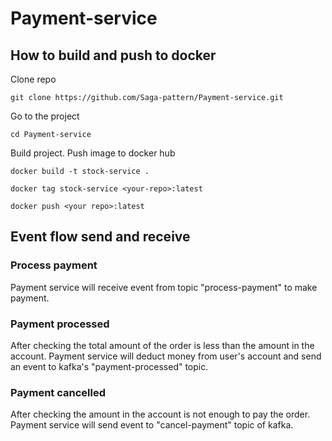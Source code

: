 # Payment-service

## How to build and push to docker
Clone repo
```
git clone https://github.com/Saga-pattern/Payment-service.git
```

Go to the project
```
cd Payment-service
```

Build project. Push image to docker hub
```
docker build -t stock-service .
```
```
docker tag stock-service <your-repo>:latest
```
```
docker push <your repo>:latest
```

## Event flow send and receive
### Process payment
Payment service will receive event from topic "process-payment" to make payment.

### Payment processed
After checking the total amount of the order is less than the amount in the account. Payment service will deduct money from user's account and send an event to kafka's "payment-processed" topic.

### Payment cancelled
After checking the amount in the account is not enough to pay the order. Payment service will send event to "cancel-payment" topic of kafka.
